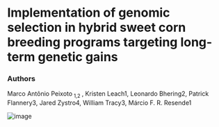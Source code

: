 # Implementation of genomic selection in hybrid sweet corn breeding programs targeting long-term genetic gains

### Authors
Marco Antônio Peixoto<sub> 1,2 </sub>, Kristen Leach1, Leonardo Bhering2, Patrick Flannery3, Jared Zystro4, William Tracy3, Márcio F. R. Resende1


![image](https://user-images.githubusercontent.com/59318360/177633208-152de0c7-6e41-4b83-b1f9-d4292ff0d7a9.png)


